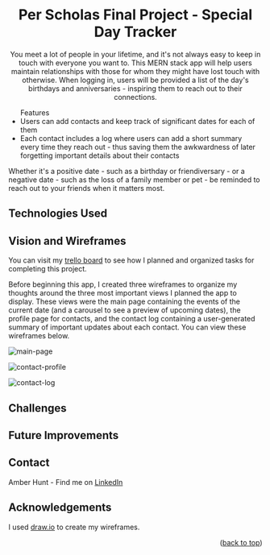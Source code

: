 <h1 align="center" id="readme-top">Per Scholas Final Project - Special Day Tracker</h1>

<p align="center">You meet a lot of people in your lifetime, and it's not always easy to keep in touch with everyone you want to. This MERN stack app will help users maintain relationships with those for whom they might have lost touch with otherwise. When logging in, users will be provided a list of the day's birthdays and anniversaries - inspiring them to reach out to their connections.</p>

<ul>Features 
  <li>Users can add contacts and keep track of significant dates for each of them</li>
  <li>Each contact includes a log where users can add a short summary every time they reach out - thus saving them the awkwardness of later forgetting important details about their contacts</li>
</ul>

<p>Whether it's a positive date - such as a birthday or friendiversary - or a negative date - such as the loss of a family member or pet - be reminded to reach out to your friends when it matters most.</p>

## Technologies Used

## Vision and Wireframes

You can visit my [trello board](https://trello.com/invite/b/30PksrxI/ATTI178b1b4349880bae71166c83c08262b42C510E8B/ps-final-app) to see how I planned and organized tasks for completing this project.

Before beginning this app, I created three wireframes to organize my thoughts around the three most important views I planned the app to display. These views were the main page containing the events of the current date (and a carousel to see a preview of upcoming dates), the profile page for contacts, and the contact log containing a user-generated summary of important updates about each contact. You can view these wireframes below.

![main-page](main-page.png)

![contact-profile](contact-profile.png)

![contact-log](contact-log.png)

## Challenges

## Future Improvements

## Contact

Amber Hunt - Find me on [LinkedIn](https://www.linkedin.com/in/amber-hunt-90b612263/)

## Acknowledgements

I used [draw.io](https://drawio-app.com/) to create my wireframes.

<p align="right">(<a href="#readme-top">back to top</a>)</p>